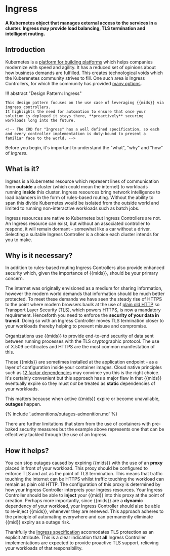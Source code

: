 #  Ingress

<!-- We can justify the inclusion of "ingress" because ingress is a known entity in JSS. -->

**A Kubernetes object that manages external access to the services in a cluster.**
**Ingress may provide load balancing, TLS termination and intelligent routing.**

## Introduction

Kubernetes is a [platform for building platforms](https://twitter.com/kelseyhightower/status/935252923721793536?lang=en-GB) which helps companies <span class="value-drivers">modernize with speed and agility</span>.
It has a reduced set of opinions about how business demands are fulfilled.
This creates technological voids which the Kuberenetes community strives to fill.
One such area is Ingress Controllers, for which the community has provided [many options](https://kubernetes.io/docs/concepts/services-networking/ingress-controllers/).

!!! abstract "Design Pattern: Ingress"

    This design pattern focuses on the use case of leveraging {{mids}} via ingress controllers.
    It highlights the need for automation to ensure that once your solution is deployed it stays there, **proactively** securing workloads long into the future.

    <!-- The CRD for "Ingress" has a well defined specification, so each and every controller implementation is duty-bound to present a familiar face to the world. -->

Before you begin, it's important to understand the "what", "why" and "how" of *Ingress*. 

## What is it?

Ingress is a Kubernetes resource which represent lines of communication from **outside** a cluster (which could mean the internet) to workloads running **inside** this cluster.
Ingress resources bring network intelligence to load balancers in the form of rules-based routing.
Without the ability to span this divide Kubernetes would be isolated from the outside world and limited to running non-interactive workloads such as batch jobs.

Ingress resources are native to Kubernetes but Ingress Controllers are not.
An Ingress resource can exist, but without an associated controller to respond, it will remain dormant - somewhat like a car without a driver.
Selecting a suitable Ingress Controller is a choice each cluster intends for you to make.

## Why is it necessary?

In addition to rules-based routing Ingress Controllers also provide enhanced security which, given the importance of {{mids}}, should be your primary concern.

The internet was originally envisioned as a medium for sharing information, however the modern world demands that information should be much better protected.
To meet these demands we have seen the steady rise of HTTPS to the point where modern browsers baulk at the use of [plain old HTTP](https://security.googleblog.com/2019/10/no-more-mixed-messages-about-https_3.html) so Transport Layer Security (TLS), which powers HTTPS, is now a mandatory requirement.
Henceforth you need to enforce the **security of your data in transit**.
Doing so with an Ingress Controller moves TLS termination closer to your workloads thereby helping to <span class="value-drivers">prevent misuse and compromise</span>.

Organizations use {{mids}} to provide end-to-end security of data sent between running processes with the TLS cryptographic protocol.
The use of X.509 certificates and HTTPS are the most common manifestation of this.

Those {{mids}} are sometimes installed at the application endpoint - as a layer of configuration inside your container images.
Cloud native principles such as [12 factor dependencies](https://12factor.net/dependencies) may convince you this is the right choice.
It's certainly convenient but this approach has a major flaw in that {{mids}} eventually expire so they must *not* be treated as **static** dependencies of your workloads.

This matters because when active {{mids}} expire or become unavailable, **outages** happen.

{% include '.admonitions/outages-admonition.md' %}

<!-- see note below -->
There are further limitations that stem from the use of containers with pre-baked security measures but the example above represents one that can be effectively tackled through the use of an Ingress.
<!-- The larger paragraph below is 100% valid, but is perhaps better suited to a discussion about service meshes or the cert-manager CSI-driver - ingress does not provide a solution to the problem described -->
<!--
When you look at the wider picture, you may also notice another concern related to the use of containers with pre-baked security measures.
If your container is used in the context of a Kubernetes [deployment](https://kubernetes.io/docs/concepts/workloads/controllers/deployment/) resource then it may do so as a scaled-out fleet of workloads, each sharing the same {{mid}}.
This outcome is contrary to the meaning of the word "identity" an should be avoided when possible.
Arguably, the total number of {{mids}} in any given cluster should equal the total number of running workloads.
-->

## How it helps?

You can <span class="value-drivers">stop outages</span> caused by expiring {{mids}} with the use of an **proxy** placed in front of your workload.
This proxy should be configured to enforce TLS and act as the point of TLS termination.
This means that traffic touching the internet can be HTTPS whilst traffic touching the workload can remain as plain old HTTP.
The configuration of this proxy is determined by how your Ingress Controller interprets your Ingress resources.
Your Ingress Controller should be able to **inject** your {{mid}} into this proxy at the point of creation.
Perhaps more importantly, since {{mids}} are a **dynamic** dependency of your workload, your Ingress Controller should also be able to re-inject {{mids}}, whenever they are renewed.
This approach adheres to the principle of <span class="value-drivers">automating everywhere</span> and can permanently eliminate {{mid}} expiry as a outage risk.

Thankfully the [Ingress specification](https://kubernetes.io/docs/reference/kubernetes-api/service-resources/ingress-v1/) accomodates TLS protection as an explicit attribute.
This is a clear indication that **all** Ingress Controller implementations are expected to provide proactive TLS support, relieving your workloads of that responsibility.

<!-- ##### Questions to guide us:

- What are the absolute **required capabilities**? (MVP)
    1. Ability to use a {{mid}}, an X.509 Certificate in this case, to secure traffic
    1. Ability to install/deploy/upload a {{mid}} to a 
    1. Ability to **validate** that a specific {{mid}} is where we think it is (data either proactively requested by Venafi or periodically reported on by the target consumer of the {{mid}})

- What sets the best solutions apart?
    {% include 'best-solutions-common.md' %}
    - Renewal of a {{mid}} should not cause downtime -->
